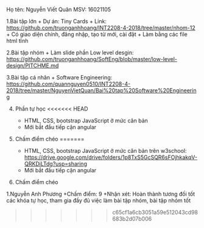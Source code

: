 ﻿Họ tên: Nguyễn Viết Quân
MSV: 16021105

1.Bài tập lớn
	+ Dự án: Tiny Cards
	+ Link: https://github.com/truonganhhoang/INT2208-4-2018/tree/master/nhom-12
	+ Có giao diện chính, đăng nhập, tạo từ mới, cài đặt
	+ Làm bằng các file html tĩnh

2.Bài tập nhóm
	+ Làm slide phần Low level desgin: https://github.com/truonganhhoang/SoftEng/blob/master/low-level-design/PITCHME.md
	
3.Bài tập cá nhân
	+ Software Engineering: https://github.com/quannguyen0510/INT2208-4-2018/tree/master/NguyenVietQuan/Bai%20tap%20Software%20Engineering
	
4. Phần tự học
<<<<<<< HEAD
	+ HTML, CSS, bootstrap JavaScript ở mức căn bản
	+ Mới bắt đầu tiếp cận angular

5. Chấm điểm chéo
=======
	+ HTML, CSS, bootstrap JavaScript ở mức căn bản trên w3school: https://drive.google.com/drive/folders/1p8TxS5GcSQR6sFOjhkakqV-QRKDiLTdg?usp=sharing
	+ Mới bắt đầu tiếp cận angular

5. Chấm điểm chéo

 1.Nguyễn Anh Phương
         +Chấm điểm: 9
	 +Nhận xét: Hoàn thành tương đối tốt các khóa tự học, tham gia đầy đủ việc làm bài tập nhóm, bài tập nhóm tốt
>>>>>>> c65cf1a6cb3051a59e512043cd98683b2d07b006
